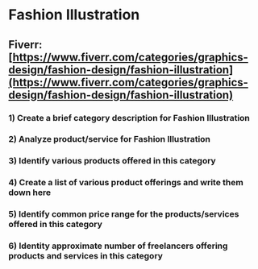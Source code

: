# Fashion Illustration
## Fiverr: [https://www.fiverr.com/categories/graphics-design/fashion-design/fashion-illustration](https://www.fiverr.com/categories/graphics-design/fashion-design/fashion-illustration)
### 1) Create a brief category description for Fashion Illustration
### 2) Analyze product/service for Fashion Illustration
### 3) Identify various products offered in this category
### 4) Create a list of various product offerings and write them down here
### 5) Identify common price range for the products/services offered in this category
### 6) Identity approximate number of freelancers offering products and services in this category
